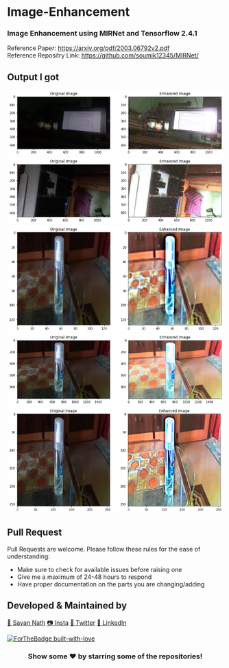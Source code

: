 # Image-Enhancement

### Image Enhancement using MIRNet and Tensorflow 2.4.1

Reference Paper: https://arxiv.org/pdf/2003.06792v2.pdf <br>
Reference Repositry Link: https://github.com/soumik12345/MIRNet/

## Output I got

<img src = "assets/converted_images/converted_4.png">
<img src = "assets/converted_images/converted_5.png">
<img src = "assets/converted_images/converted_3.png">
<img src = "assets/converted_images/converted_1.png">
<img src = "assets/converted_images/converted_2.png">

## Pull Request

Pull Requests are welcome. Please follow these rules for the ease of understanding:
* Make sure to check for available issues before raising one
* Give me a maximum of 24-48 hours to respond
* Have proper documentation on the parts you are changing/adding

## Developed & Maintained by

[👨 Sayan Nath](https://sayan-nath.web.app/)
[📷 Insta](https://www.instagram.com/sayannath235/)
[🐤 Twitter](https://twitter.com/SayanNa20204009)
[🧳 LinkedIn](https://www.linkedin.com/in/sayan-nath-15a989182/)

[![ForTheBadge built-with-love](http://ForTheBadge.com/images/badges/built-with-love.svg)](https://github.com/sayannath)

<div align="center">
  
### Show some ❤️ by starring some of the repositories!

</div>
